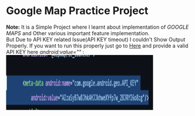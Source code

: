 # Google Map Practice Project
<b>Note:</b> It is a Simple Project where I learnt about implementation of <i>GOOGLE MAPS</i> and Other various important feature implementation.<br>
But Due to API KEY related Issue(API KEY timeout) I couldn't Show Output Properly. If you want to run this properly just go to <a href="https://github.com/abdurrahmanador/google_map_practice_project/blob/master/android/app/src/main/AndroidManifest.xml">Here</a> and provide a valid API KEY here <i>android:value="" </i>: <img src="https://github.com/abdurrahmanador/google_map_practice_project/blob/master/Screenshot%202023-09-14%20114531.png" height=150 width=400> 
